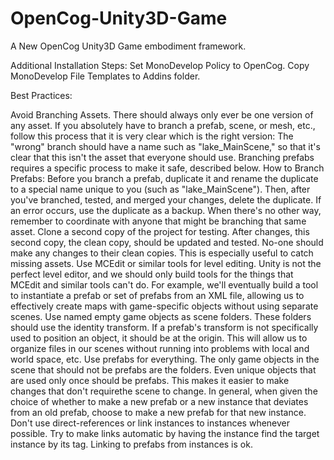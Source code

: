 OpenCog-Unity3D-Game
====================

A New OpenCog Unity3D Game embodiment framework.

Additional Installation Steps:
Set MonoDevelop Policy to OpenCog.
Copy MonoDevelop File Templates to Addins folder.


Best Practices:

Avoid Branching Assets.  There should always only ever be one version of any asset.  If you absolutely have to branch a prefab, scene, or mesh, etc., follow this process  that it is very clear which is the right version:  The "wrong" branch should have a name such as "lake_MainScene," so that it's clear that this isn't the asset that everyone should use.  Branching prefabs requires a specific process to make it safe, described below.
How to Branch Prefabs:  Before you branch a prefab, duplicate it and rename the duplicate to a special name unique to you (such as "lake_MainScene").  Then, after you've branched, tested, and merged your changes, delete the duplicate.  If an error occurs, use the duplicate as a backup.  When there's no other way, remember to coordinate with anyone that might be branching that same asset.
Clone a second copy of the project for testing.  After changes, this second copy, the clean copy, should be updated and tested.  No-one should make any changes to their clean copies.  This is especially useful to catch missing assets.
Use MCEdit or similar tools for level editing.  Unity is not the perfect level editor, and we should only build tools for the things that MCEdit and similar tools can't do.  For example, we'll eventually build a tool to instantiate a prefab or set of prefabs from an XML file, allowing us to effectively create maps with game-specific objects without using separate scenes.
Use named empty game objects as scene folders.  These folders should use the identity transform.  If a prefab's transform is not specifically used to position an object, it should be at the origin.  This will allow us to organize files in our scenes without running into problems with local and world space, etc.
Use prefabs for everything.  The only game objects in the scene that should not be prefabs are the folders.  Even unique objects that are used only once should be prefabs.  This makes it easier to make changes that don't requirethe scene to change.  In general, when given the choice of whether to make a new prefab or a new instance that deviates from an old prefab, choose to make a new prefab for that new instance.  
Don't use direct-references or link instances to instances whenever possible.  Try to make links automatic by having the instance find the target instance by its tag.  Linking to prefabs from instances is ok.
